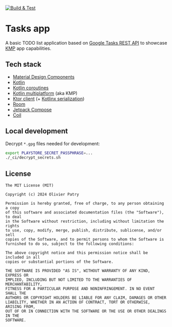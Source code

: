 [![Build & Test](https://github.com/opatry/tasks-app/actions/workflows/Build.yml/badge.svg)](https://github.com/opatry/tasks-app/actions/workflows/Build.yml)

# Tasks app

A basic TODO list application based on [Google Tasks REST API](https://developers.google.com/tasks/reference/rest) to showcase [KMP](https://kotlinlang.org/docs/multiplatform.html) app capabilities.

## Tech stack

- [Material Design Components](https://developer.android.com/develop/ui/compose/designsystems/material3)
- [Kotlin](https://kotlinlang.org/)
- [Kotlin coroutines](https://kotlinlang.org/docs/reference/coroutines/coroutines-guide.html)
- [Kotlin multiplatform](https://kotlinlang.org/docs/multiplatform.html) (aka KMP)
- [Ktor client](https://ktor.io/) (+ [Kotlinx serialization](https://kotlinlang.org/docs/serialization.html))
- [Room](https://developer.android.com/training/data-storage/room)
- [Jetpack Compose](https://developer.android.com/jetpack/compose)
- [Coil](https://coil-kt.github.io/coil/)

## Local development

Decrypt `*.gpg` files needed for development:

```bash
export PLAYSTORE_SECRET_PASSPHRASE=...
./_ci/decrypt_secrets.sh
```

## License

```
The MIT License (MIT)

Copyright (c) 2024 Olivier Patry

Permission is hereby granted, free of charge, to any person obtaining a copy
of this software and associated documentation files (the "Software"), to deal
in the Software without restriction, including without limitation the rights
to use, copy, modify, merge, publish, distribute, sublicense, and/or sell
copies of the Software, and to permit persons to whom the Software is
furnished to do so, subject to the following conditions:

The above copyright notice and this permission notice shall be included in all
copies or substantial portions of the Software.

THE SOFTWARE IS PROVIDED "AS IS", WITHOUT WARRANTY OF ANY KIND, EXPRESS OR
IMPLIED, INCLUDING BUT NOT LIMITED TO THE WARRANTIES OF MERCHANTABILITY,
FITNESS FOR A PARTICULAR PURPOSE AND NONINFRINGEMENT. IN NO EVENT SHALL THE
AUTHORS OR COPYRIGHT HOLDERS BE LIABLE FOR ANY CLAIM, DAMAGES OR OTHER
LIABILITY, WHETHER IN AN ACTION OF CONTRACT, TORT OR OTHERWISE, ARISING FROM,
OUT OF OR IN CONNECTION WITH THE SOFTWARE OR THE USE OR OTHER DEALINGS IN THE
SOFTWARE.
```
